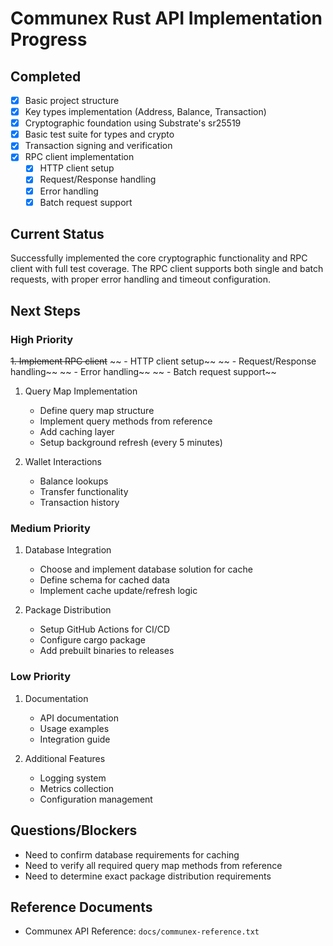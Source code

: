 # Communex Rust API Implementation Progress

## Completed

- [x] Basic project structure
- [x] Key types implementation (Address, Balance, Transaction)
- [x] Cryptographic foundation using Substrate's sr25519
- [x] Basic test suite for types and crypto
- [x] Transaction signing and verification
- [x] RPC client implementation
  - [x] HTTP client setup
  - [x] Request/Response handling
  - [x] Error handling
  - [x] Batch request support

## Current Status

Successfully implemented the core cryptographic functionality and RPC client with full test coverage. The RPC client supports both single and batch requests, with proper error handling and timeout configuration.

## Next Steps

### High Priority

~~1. Implement RPC client~~
~~   - HTTP client setup~~
~~   - Request/Response handling~~
~~   - Error handling~~
~~   - Batch request support~~

1. Query Map Implementation
   - Define query map structure
   - Implement query methods from reference
   - Add caching layer
   - Setup background refresh (every 5 minutes)

2. Wallet Interactions
   - Balance lookups
   - Transfer functionality
   - Transaction history

### Medium Priority

1. Database Integration
   - Choose and implement database solution for cache
   - Define schema for cached data
   - Implement cache update/refresh logic

2. Package Distribution
   - Setup GitHub Actions for CI/CD
   - Configure cargo package
   - Add prebuilt binaries to releases

### Low Priority

1. Documentation
   - API documentation
   - Usage examples
   - Integration guide

2. Additional Features
   - Logging system
   - Metrics collection
   - Configuration management

## Questions/Blockers

- Need to confirm database requirements for caching
- Need to verify all required query map methods from reference
- Need to determine exact package distribution requirements

## Reference Documents

- Communex API Reference: `docs/communex-reference.txt`
